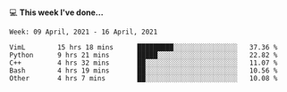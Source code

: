 💻 **This week I've done...**

<!--START_SECTION:waka-->
```text
Week: 09 April, 2021 - 16 April, 2021

VimL        15 hrs 18 mins      █████████░░░░░░░░░░░░░░░░   37.36 % 
Python      9 hrs 21 mins       █████░░░░░░░░░░░░░░░░░░░░   22.82 % 
C++         4 hrs 32 mins       ██░░░░░░░░░░░░░░░░░░░░░░░   11.07 % 
Bash        4 hrs 19 mins       ██░░░░░░░░░░░░░░░░░░░░░░░   10.56 % 
Other       4 hrs 7 mins        ██░░░░░░░░░░░░░░░░░░░░░░░   10.08 %
```
<!--END_SECTION:waka-->
